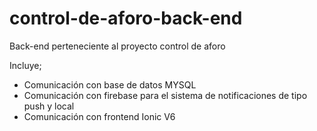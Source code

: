 # control-de-aforo-back-end
Back-end perteneciente al proyecto control de aforo

Incluye; 
- Comunicación con base de datos MYSQL
- Comunicación con firebase para el sistema de notificaciones de tipo push y local
- Comunicación con frontend Ionic V6
